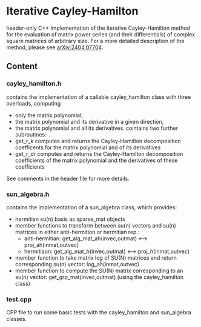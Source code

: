 # Iterative Cayley-Hamilton
header-only C++ implementation of the iterative Cayley-Hamilton method for the evaluation of matrix power series (and their differentials) of complex square matrices of arbitrary size. For a more detailed description of the method, please see [arXiv:2404.07704](https://arxiv.org/abs/2404.07704).

## Content

### cayley_hamilton.h
contains the implementation of a callable cayley_hamilton class with three overloads, computing
- only the matrix polynomial,
- the matrix polynomial and its derivative in a given direction,
- the matrix polynomial and all its derivatives.
cointains two further subroutines:
- get_r_k computes and returns the Cayley-Hamilton decomposition coefficents for the matrix polynomial and of its derivatives
- get_r_dr computes and returns the Cayley-Hamilton decomposition coefficients of the matrix polynomial and the derivatives of these coefficients 

See comments in the header file for more details.


### sun_algebra.h
contains the implementation of a sun_algebra class, which provides:
- hermitian su(n) basis as sparse_mat objects
- member functions to transform between su(n) vectors and su(n) matrices in either anti-hermition or hermitian rep.:
   * anti-hermitian: get_alg_mat_ah(invec,outmat) <--> proj_ah(inmat,outvec)
   * hermitiaon: get_alg_mat_h(invec,outmat) <--> proj_h(inmat,outvec)
- member function to take matrix log of SU(N) matrices and return corresponding su(n) vector: log_ah(inmat,outvec)
- member function to compute the SU(N) matrix corresponding to an su(n) vector: get_grp_mat(invec,outmat) (using the cayley_hamilton class)

### test.cpp
CPP file to run some basic tests with the cayley_hamilton and sun_algebra classes.

